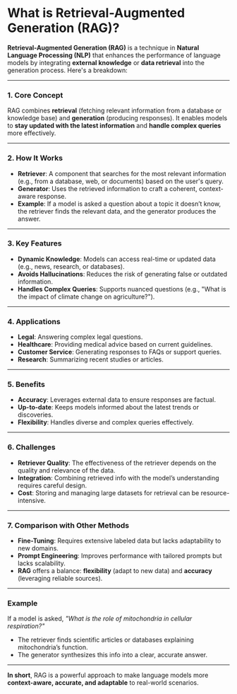 # What is Retrieval-Augmented Generation (RAG)?


**Retrieval-Augmented Generation (RAG)** is a technique in **Natural Language Processing (NLP)** that enhances the performance of language models by integrating **external knowledge**
or **data retrieval** into the generation process. Here's a breakdown:

---

### **1. Core Concept**
RAG combines **retrieval** (fetching relevant information from a database or knowledge base) and **generation** (producing responses). It enables models to **stay updated with the
latest information** and **handle complex queries** more effectively.

---

### **2. How It Works**
- **Retriever**: A component that searches for the most relevant information (e.g., from a database, web, or documents) based on the user's query.
- **Generator**: Uses the retrieved information to craft a coherent, context-aware response.
- **Example**: If a model is asked a question about a topic it doesn’t know, the retriever finds the relevant data, and the generator produces the answer.

---

### **3. Key Features**
- **Dynamic Knowledge**: Models can access real-time or updated data (e.g., news, research, or databases).
- **Avoids Hallucinations**: Reduces the risk of generating false or outdated information.
- **Handles Complex Queries**: Supports nuanced questions (e.g., "What is the impact of climate change on agriculture?").

---

### **4. Applications**
- **Legal**: Answering complex legal questions.
- **Healthcare**: Providing medical advice based on current guidelines.
- **Customer Service**: Generating responses to FAQs or support queries.
- **Research**: Summarizing recent studies or articles.

---

### **5. Benefits**
- **Accuracy**: Leverages external data to ensure responses are factual.
- **Up-to-date**: Keeps models informed about the latest trends or discoveries.
- **Flexibility**: Handles diverse and complex queries effectively.

---

### **6. Challenges**
- **Retriever Quality**: The effectiveness of the retriever depends on the quality and relevance of the data.
- **Integration**: Combining retrieved info with the model’s understanding requires careful design.
- **Cost**: Storing and managing large datasets for retrieval can be resource-intensive.

---

### **7. Comparison with Other Methods**
- **Fine-Tuning**: Requires extensive labeled data but lacks adaptability to new domains.
- **Prompt Engineering**: Improves performance with tailored prompts but lacks scalability.
- **RAG** offers a balance: **flexibility** (adapt to new data) and **accuracy** (leveraging reliable sources).

---

### **Example**
If a model is asked, *"What is the role of mitochondria in cellular respiration?"*
- The retriever finds scientific articles or databases explaining mitochondria’s function.
- The generator synthesizes this info into a clear, accurate answer.

---

**In short**, RAG is a powerful approach to make language models more **context-aware, accurate, and adaptable** to real-world scenarios.